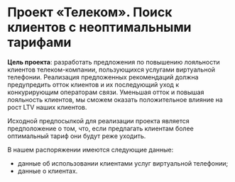 # Проект «Телеком». Поиск клиентов с неоптимальными тарифами

**Цель проекта**: разработать предложения по повышению лояльности клиентов телеком-компании, пользующихся услугами виртуальной телефонии. Реализация предложенных рекомендаций должна предупредить отток клиентов и их последующий уход к конкурирующим операторам связи. Уменьшая отток и повышая лояльность клиентов, мы сможем оказать положительное влияние на рост LTV наших клиентов.

Исходной предпосылкой для реализации проекта является предположение о том, что, если предлагать клиентам более оптимальный тариф они будут реже уходить.

В нашем распоряжении имеются следующие данные:
- данные об использовании клиентами услуг виртуальной телефонии;
- данные о клиентах.
